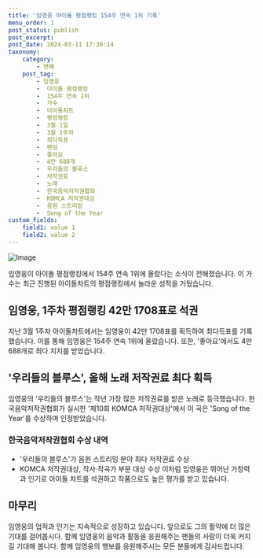 ```yaml
---
title: '임영웅 아이돌 평점랭킹 154주 연속 1위 기록'
menu_order: 1
post_status: publish
post_excerpt: 
post_date: 2024-03-11 17:36:14
taxonomy:
    category:
        - 연예
    post_tag:
        - 임영웅
        -  아이돌 평점랭킹
        -  154주 연속 1위
        -  가수
        -  아이돌차트
        -  평점랭킹
        -  3월 1일
        -  3월 1주차
        -  최다득표
        -  팬덤
        -  좋아요
        -  4만 688개
        -  우리들의 블루스
        -  저작권료
        -  노래
        -  한국음악저작권협회
        -  KOMCA 저작권대상
        -  음원 스트리밍
        -  Song of the Year
custom_fields:
    field1: value 1
    field2: value 2
---
```


![Image](https://ssl.pstatic.net/mimgnews/image/018/2024/03/10/0005688832_001_20240310130707219.jpg?type=w540)

임영웅이 아이돌 평점랭킹에서 154주 연속 1위에 올랐다는 소식이 전해졌습니다. 이 가수는 최근 진행된 아이돌차트의 평점랭킹에서 놀라운 성적을 거뒀습니다. 
## 임영웅, 1주차 평점랭킹 42만 1708표로 석권
지난 3월 1주차 아이돌차트에서는 임영웅이 42만 1708표를 획득하여 최다득표를 기록했습니다. 이를 통해 임영웅은 154주 연속 1위에 올랐습니다. 또한, '좋아요'에서도 4만 688개로 최다 지지를 받았습니다.
## '우리들의 블루스', 올해 노래 저작권료 최다 획득
임영웅의 '우리들의 블루스'는 작년 가장 많은 저작권료를 받은 노래로 등극했습니다. 한국음악저작권협회가 실시한 '제10회 KOMCA 저작권대상'에서 이 곡은 'Song of the Year'를 수상하며 인정받았습니다.
### 한국음악저작권협회 수상 내역
- '우리들의 블루스'가 음원 스트리밍 분야 최다 저작권료 수상
- KOMCA 저작권대상, 작사·작곡가 부문 대상 수상
이처럼 임영웅은 뛰어난 가창력과 인기로 아이돌 차트를 석권하고 작품으로도 높은 평가를 받고 있습니다.
## 마무리
임영웅의 업적과 인기는 지속적으로 성장하고 있습니다. 앞으로도 그의 활약에 더 많은 기대를 걸어봅시다. 함께 임영웅의 음악과 활동을 응원해주는 팬들의 사랑이 더욱 커지길 기대해 봅니다. 함께 임영웅의 행보를 응원해주시는 모든 분들에게 감사드립니다.
